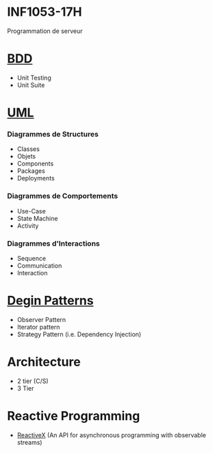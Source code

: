 # INF1053-17H
Programmation de serveur

# [BDD](https://fr.wikipedia.org/wiki/Behavior_driven_development) 
- Unit Testing
- Unit Suite

# [UML](https://fr.wikipedia.org/wiki/UML_(informatique))
### Diagrammes de Structures
- Classes
- Objets
- Components
- Packages
- Deployments

### Diagrammes de Comportements
- Use-Case 
- State Machine
- Activity

### Diagrammes d'Interactions
- Sequence
- Communication
- Interaction

# [Degin Patterns](https://fr.wikipedia.org/wiki/Patron_de_conception)

- Observer Pattern
- Iterator pattern
- Strategy Pattern (i.e. Dependency Injection)


# Architecture

- 2 tier (C/S)
- 3 Tier


# Reactive Programming
- [ReactiveX](http://reactivex.io) (An API for asynchronous programming with observable streams)
